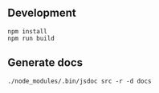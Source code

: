 ## Development

```
npm install
npm run build
```


## Generate docs

```
./node_modules/.bin/jsdoc src -r -d docs
```
